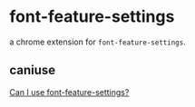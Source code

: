 # font-feature-settings

a chrome extension for `font-feature-settings`.

## caniuse

[Can I use font-feature-settings?](https://caniuse.com/#search=font-feature-settings)

